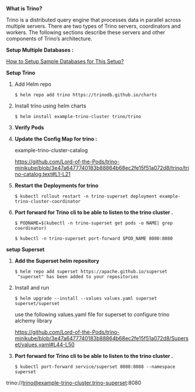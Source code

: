 **What is Trino?**

Trino is a distributed query engine that processes data in parallel across multiple servers. There are two types of Trino servers, coordinators and workers. The following sections describe these servers and other components of Trino’s architecture.


**Setup Multiple Databases :**

[How to Setup Sample Databases for This Setup?](SetupDatabases.md)



**Setup Trino**

1. Add Helm repo 

    ```
    $ helm repo add trino https://trinodb.github.io/charts
    ```

2. Install trino using helm charts 

    ```
    $ helm install example-trino-cluster trino/trino
    ```

3. **Verify Pods**


4. **Update the Config Map for trino :**

    example-trino-cluster-catalog
    
    https://github.com/Lord-of-the-Pods/trino-minikube/blob/3e47a6477740183b88864b68ec2fe15f51a072d8/trino/trino-catalog.text#L1-L21

5. **Restart the Deployments for trino**

    ```
    $ kubectl rollout restart -n trino-superset deployment example-trino-cluster-coordinator
    ```

6. **Port forward for Trino cli to be able to listen to the trino cluster .**

    ```
    $ PODNAME=$(kubectl -n trino-superset get pods -o NAME| grep coordinator)
    
    $ kubectl -n trino-superset port-forward $POD_NAME 8080:8080
    ```

**setup Superset** 

1. **Add the Superset helm repository**

   ```
   $ helm repo add superset https://apache.github.io/superset
    "superset" has been added to your repositories
   ```

2. Install and run

   ```
   $ helm upgrade --install --values values.yaml superset superset/superset
   ```

   use the following values.yaml file for superset to configure trino alchemy library

   https://github.com/Lord-of-the-Pods/trino-minikube/blob/3e47a6477740183b88864b68ec2fe15f51a072d8/Superset/values.yaml#L44-L50

3. **Port forward for Trino cli to be able to listen to the trino cluster .**

    ```
    $ kubectl port-forward service/superset 8088:8088 --namespace superset
    ```





trino://trino@example-trino-cluster.trino-superset:8080
